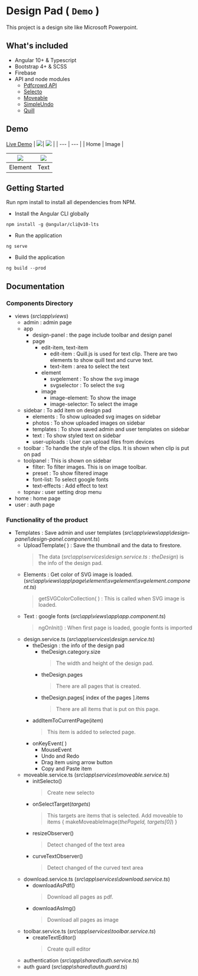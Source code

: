 # Design Pad ( `Demo` )

This project is a design site like Microsoft Powerpoint.

## What's included

- Angular 10+ & Typescript
- Bootstrap 4+ & SCSS
- Firebase
- API and node modules
  - [Pdfcrowd API](https://pdfcrowd.com/)
  - [Selecto](https://www.npmjs.com/package/selecto)
  - [Moveable](https://www.npmjs.com/package/moveable)
  - [SimpleUndo](https://www.npmjs.com/package/simple-undo)
  - [Quill](https://quilljs.com/docs/quickstart/)

## Demo

[Live Demo](https://design-pad-a3fe7.web.app/)
| <img src="https://firebasestorage.googleapis.com/v0/b/design-pad-a3fe7.appspot.com/o/readme%2FScreenshot_2.jpg?alt=media&token=e3306440-6624-45f7-a860-c9c9896e3ff1"/>| <img src="https://firebasestorage.googleapis.com/v0/b/design-pad-a3fe7.appspot.com/o/readme%2FScreenshot_3.jpg?alt=media&token=9fe1c934-b37a-4dae-addc-c0beb9d087ad"/> |
| --- | --- |
| Home | Image |

| <img src="https://firebasestorage.googleapis.com/v0/b/design-pad-a3fe7.appspot.com/o/readme%2FScreenshot_1.jpg?alt=media&token=4560be8c-0552-40bd-bfc3-9f1aeb0b711f"/> | <img src="https://firebasestorage.googleapis.com/v0/b/design-pad-a3fe7.appspot.com/o/readme%2FScreenshot_4.jpg?alt=media&token=22742a23-4b53-47a2-887c-442dcfa9fdc9"/> |
| ---------------------------------------------------------------------------------------------------------------------------------------------------------------------- | ---------------------------------------------------------------------------------------------------------------------------------------------------------------------- |
| Element                                                                                                                                                                | Text                                                                                                                                                                   |

## Getting Started

Run npm install to install all dependencies from NPM.

- Install the Angular CLI globally

```
npm install -g @angular/cli@v10-lts
```

- Run the application

```
ng serve
```

- Build the application

```
ng build --prod
```

## Documentation

### Components Directory

- views (_src\app\views_)
  - admin : admin page
  - app
    - design-panel : the page include toolbar and design panel
    - page
      - edit-item, text-item
        - edit-item : Quill.js is used for text clip.
          There are two elements to show quill text and curve text.
        - text-item : area to select the text
      - element
        - svgelement : To show the svg image
        - svgselector : To select the svg
      - image
        - image-element: To show the image
        - image-selector: To select the image
  - sidebar : To add item on design pad
    - elements : To show uploaded svg images on sidebar
    - photos : To show uploaded images on sidebar
    - templates : To show saved admin and user templates on sidebar
    - text : To show styled text on sidebar
    - user-uploads : User can upload files from devices
  - toolbar : To handle the style of the clips. It is shown when clip is put on pad
  - toolpanel : This is shown on sidebar
    - filter: To filter images. This is on image toolbar.
    - preset : To show filtered image
    - font-list: To select google fonts
    - text-effects : Add effect to text
  - topnav : user setting drop menu
- home : home page
- user : auth page

### Functionality of the product

- Templates : Save admin and user templates (_src\app\views\app\design-panel\design-panel.component.ts_)
  - UploadTemplate( ) : Save the thumbnail and the data to firestore.
    > The data (_src\app\services\design.service.ts : theDesign_) is the info of the design pad.
  - Elements : Get color of SVG image is loaded. (_src\app\views\app\page\element\svgelement\svgelement.component.ts_)
    > getSVGColorCollection( ) : This is called when SVG image is loaded.
  - Text : google fonts (_src\app\views\app\app.component.ts_)
    > ngOnInit() : When first page is loaded, google fonts is imported
  - design.service.ts (_src\app\services\design.service.ts_)
    - theDesign : the info of the design pad
      - theDesign.category.size
        > The width and height of the design pad.
      - theDesign.pages
        > There are all pages that is created.
      - theDesign.pages[ index of the pages ].items
        > There are all items that is put on this page.
    - addItemToCurrentPage(_item_)
      > This item is added to selected page.
    - onKeyEvent( )
      - MouseEvent
      - Undo and Redo
      - Drag item using arrow button
      - Copy and Paste item
  - moveable.service.ts (_src\app\services\moveable.service.ts_)
    - initSelecto()
      > Create new selecto
    - onSelectTarget(_targets_)
      > This targets are items that is selected.
      > Add moveable to items { makeMoveableImage(_thePageId, targets[0]_) }
    - resizeObserver()
      > Detect changed of the text area
    - curveTextObserver()
      > Detect changed of the curved text area
  - download.service.ts (_src\app\services\download.service.ts_)
    - downloadAsPdf()
      > Download all pages as pdf.
    - downloadAsImg()
      > Download all pages as image
  - toolbar.service.ts (_src\app\services\toolbar.service.ts_)
    - createTextEditor()
      > Create quill editor
  - authentication (_src\app\shared\auth.service.ts_)
  - auth guard (_src\app\shared\auth.guard.ts_)
